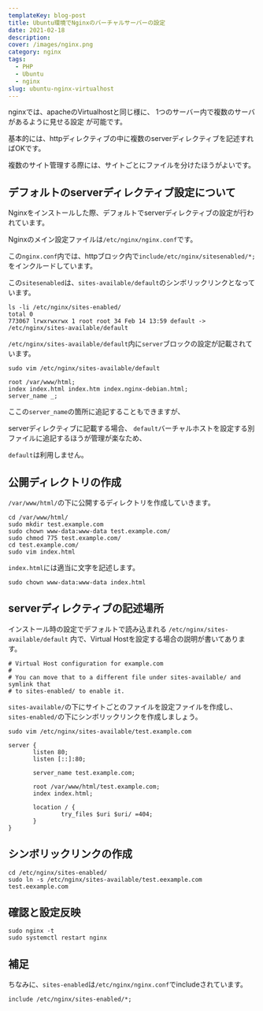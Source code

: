 ```yaml
---
templateKey: blog-post
title: Ubuntu環境でNginxのバーチャルサーバーの設定
date: 2021-02-18
description:
cover: /images/nginx.png
category: nginx
tags:
  - PHP
  - Ubuntu
  - nginx
slug: ubuntu-nginx-virtualhost
---
```


nginxでは、apacheのVirtualhostと同じ様に、
1つのサーバー内で複数のサーバがあるように見せる設定 が可能です。

基本的には、httpディレクティブの中に複数のserverディレクティブを記述すればOKです。

複数のサイト管理する際には、サイトごとにファイルを分けたほうがよいです。

## デフォルトのserverディレクティブ設定について

Nginxをインストールした際、デフォルトでserverディレクティブの設定が行われています。

Nginxのメイン設定ファイルは`/etc/nginx/nginx.conf`です。

この`nginx.conf`内では、httpブロック内で`include/etc/nginx/sitesenabled/*;`
をインクルードしています。

この`sitesenabled`は、`sites-available/default`のシンボリックリンクとなっています。

```shell
ls -li /etc/nginx/sites-enabled/
total 0
773067 lrwxrwxrwx 1 root root 34 Feb 14 13:59 default -> /etc/nginx/sites-available/default
```

`/etc/nginx/sites-available/default`内に`server`ブロックの設定が記載されています。

```shell
sudo vim /etc/nginx/sites-available/default
```

```text
root /var/www/html;
index index.html index.htm index.nginx-debian.html;
server_name _;
```

ここの`server_name`の箇所に追記することもできますが、

serverディレクティブに記載する場合、
`default`バーチャルホストを設定する別ファイルに追記するほうが管理が楽なため、

`default`は利用しません。

## 公開ディレクトリの作成

`/var/www/html/`の下に公開するディレクトリを作成していきます。

```shell
cd /var/www/html/
sudo mkdir test.example.com
sudo chown www-data:www-data test.example.com/
sudo chmod 775 test.example.com/
cd test.example.com/
sudo vim index.html
```

`index.html`には適当に文字を記述します。

```shell
sudo chown www-data:www-data index.html
```

## serverディレクティブの記述場所

インストール時の設定でデフォルトで読み込まれる
`/etc/nginx/sites-available/default`
内で、Virtual Hostを設定する場合の説明が書いてあります。

```text
# Virtual Host configuration for example.com
#
# You can move that to a different file under sites-available/ and symlink that
# to sites-enabled/ to enable it.
```

`sites-available/`の下にサイトごとのファイルを設定ファイルを作成し、
`sites-enabled/`の下にシンボリックリンクを作成しましょう。

```shell
sudo vim /etc/nginx/sites-available/test.example.com
```

```text
server {
       listen 80;
       listen [::]:80;

       server_name test.example.com;

       root /var/www/html/test.example.com;
       index index.html;

       location / {
               try_files $uri $uri/ =404;
       }
}
```

## シンボリックリンクの作成

```shell
cd /etc/nginx/sites-enabled/
sudo ln -s /etc/nginx/sites-available/test.eexample.com test.eexample.com
```

## 確認と設定反映

```shell
sudo nginx -t
sudo systemctl restart nginx
```

## 補足

ちなみに、`sites-enabled`は`/etc/nginx/nginx.conf`でincludeされています。

```text
include /etc/nginx/sites-enabled/*;
```


